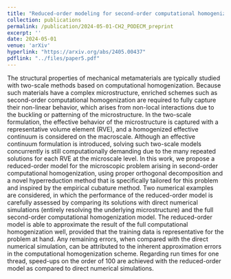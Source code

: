 ```yaml
---
title: "Reduced-order modeling for second-order computational homogenization with applications to geometrically parameterized elastomeric metamaterials"
collection: publications
permalink: /publication/2024-05-01-CH2_PODECM_preprint
excerpt: ''
date: 2024-05-01
venue: 'arXiv'
hyperlink: "https://arxiv.org/abs/2405.00437"
pdflink: "../files/paper5.pdf"
---
```


The structural properties of mechanical metamaterials are typically studied with two-scale methods based on computational homogenization. Because such materials have a complex microstructure, enriched schemes such as second-order computational homogenization are required to fully capture their non-linear behavior, which arises from non-local interactions due to the buckling or patterning of the microstructure. In the two-scale formulation, the effective behavior of the microstructure is captured with a representative volume element (RVE), and a homogenized effective continuum is considered on the macroscale.
Although an effective continuum formulation is introduced, solving such two-scale models concurrently is still computationally demanding due to the many repeated solutions for each RVE at the microscale level. In this work, we propose a reduced-order model for the microscopic problem arising in second-order computational homogenization, using proper orthogonal decomposition and a novel hyperreduction method that is specifically tailored for this problem and inspired by the empirical cubature method. Two numerical examples are considered, in which the performance of the reduced-order model is carefully assessed by comparing its solutions with direct numerical simulations (entirely resolving the underlying microstructure) and the full second-order computational homogenization model. The reduced-order model is able to approximate the result of the full computational homogenization well, provided that the training data is representative for the problem at hand. Any remaining errors, when compared with the direct numerical simulation, can be attributed to the inherent approximation errors in the computational homogenization scheme. Regarding run times for one thread, speed-ups on the order of 100 are achieved with the reduced-order model as compared to direct numerical simulations.
